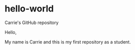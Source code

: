 # hello-world
Carrie's GitHub repository

Hello,

My name is Carrie and this is my first repository as a student.
